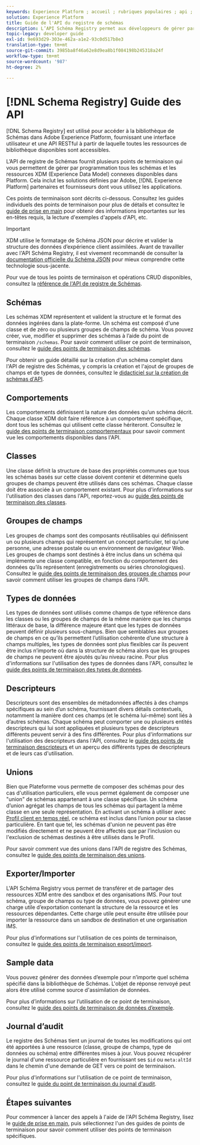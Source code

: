 ```yaml
---
keywords: Experience Platform ; accueil ; rubriques populaires ; api ; API ; XDM ; système XDM ; modèle de données d’expérience ; modèle de données d’expérience ; modèle de données d’expérience ; modèle de données ; modèle de données ; modèle de données ; registre des schémas ; registre des Schémas ;
solution: Experience Platform
title: Guide de l'API du registre de schémas
description: L’API Schéma Registry permet aux développeurs de gérer par programmation tous les schémas et les ressources XDM (Experience Data Model) associées dans Adobe Experience Platform. Suivez ce guide pour savoir comment effectuer des opérations clés à l’aide de l’API.
topic-legacy: developer guide
exl-id: 9e693d29-303e-462a-a1e2-93c0d517b8e3
translation-type: tm+mt
source-git-commit: 3985ba8f46a62e8d9ea8b1f084198b245318a24f
workflow-type: tm+mt
source-wordcount: '987'
ht-degree: 2%

---
```


# [!DNL Schema Registry] Guide des API

[!DNL Schema Registry] est utilisé pour accéder à la bibliothèque de Schémas dans Adobe Experience Platform, fournissant une interface utilisateur et une API RESTful à partir de laquelle toutes les ressources de bibliothèque disponibles sont accessibles.

L’API de registre de Schémas fournit plusieurs points de terminaison qui vous permettent de gérer par programmation tous les schémas et les ressources XDM (Experience Data Model) connexes disponibles dans Platform. Cela inclut les solutions définies par Adobe, [!DNL Experience Platform] partenaires et fournisseurs dont vous utilisez les applications.

Ces points de terminaison sont décrits ci-dessous. Consultez les guides individuels des points de terminaison pour plus de détails et consultez le [guide de prise en main](./getting-started.md) pour obtenir des informations importantes sur les en-têtes requis, la lecture d&#39;exemples d&#39;appels d&#39;API, etc.

>[!IMPORTANT]
>
>XDM utilise le formatage de Schéma JSON pour décrire et valider la structure des données d’expérience client assimilées. Avant de travailler avec l&#39;API Schéma Registry, il est vivement recommandé de consulter la [documentation officielle du Schéma JSON](https://json-schema.org/) pour mieux comprendre cette technologie sous-jacente.

Pour vue de tous les points de terminaison et opérations CRUD disponibles, consultez la [référence de l&#39;API de registre de Schémas](https://www.adobe.io/apis/experienceplatform/home/api-reference.html#!acpdr/swagger-specs/schema-registry.yaml).

## Schémas

Les schémas XDM représentent et valident la structure et le format des données ingérées dans la plate-forme. Un schéma est composé d&#39;une classe et de zéro ou plusieurs groupes de champs de schéma. Vous pouvez créer, vue, modifier et supprimer des schémas à l’aide du point de terminaison `/schemas`. Pour savoir comment utiliser ce point de terminaison, consultez le [guide des points de terminaison des schémas](./schemas.md).

Pour obtenir un guide détaillé sur la création d&#39;un schéma complet dans l&#39;API de registre des Schémas, y compris la création et l&#39;ajout de groupes de champs et de types de données, consultez le [didacticiel sur la création de schémas d&#39;API](../tutorials/create-schema-api.md).

## Comportements

Les comportements définissent la nature des données qu’un schéma décrit. Chaque classe XDM doit faire référence à un comportement spécifique, dont tous les schémas qui utilisent cette classe hériteront. Consultez le [guide des points de terminaison comportementaux](./behaviors.md) pour savoir comment vue les comportements disponibles dans l&#39;API.

## Classes

Une classe définit la structure de base des propriétés communes que tous les schémas basés sur cette classe doivent contenir et détermine quels groupes de champs peuvent être utilisés dans ces schémas. Chaque classe doit être associée à un comportement existant. Pour plus d&#39;informations sur l&#39;utilisation des classes dans l&#39;API, reportez-vous au [guide des points de terminaison des classes](./classes.md).

## Groupes de champs

Les groupes de champs sont des composants réutilisables qui définissent un ou plusieurs champs qui représentent un concept particulier, tel qu’une personne, une adresse postale ou un environnement de navigateur Web. Les groupes de champs sont destinés à être inclus dans un schéma qui implémente une classe compatible, en fonction du comportement des données qu’ils représentent (enregistrements ou séries chronologiques). Consultez le [guide des points de terminaison des groupes de champs](./field-groups.md) pour savoir comment utiliser les groupes de champs dans l&#39;API.

## Types de données

Les types de données sont utilisés comme champs de type référence dans les classes ou les groupes de champs de la même manière que les champs littéraux de base, la différence majeure étant que les types de données peuvent définir plusieurs sous-champs. Bien que semblables aux groupes de champs en ce qu’ils permettent l’utilisation cohérente d’une structure à champs multiples, les types de données sont plus flexibles car ils peuvent être inclus n’importe où dans la structure de schéma alors que les groupes de champs ne peuvent être ajoutés qu’au niveau racine. Pour plus d&#39;informations sur l&#39;utilisation des types de données dans l&#39;API, consultez le [guide des points de terminaison des types de données](./data-types.md).

## Descripteurs

Descripteurs sont des ensembles de métadonnées affectés à des champs spécifiques au sein d’un schéma, fournissant divers détails contextuels, notamment la manière dont ces champs (et le schéma lui-même) sont liés à d’autres schémas. Chaque schéma peut comporter une ou plusieurs entités descripteurs qui lui sont appliquées et plusieurs types de descripteurs différents peuvent servir à des fins différentes. Pour plus d&#39;informations sur l&#39;utilisation des descripteurs dans l&#39;API, consultez le [guide des points de terminaison descripteurs](./descriptors.md) et un aperçu des différents types de descripteurs et de leurs cas d&#39;utilisation.

## Unions

Bien que Plateforme vous permette de composer des schémas pour des cas d&#39;utilisation particuliers, elle vous permet également de composer une &quot;union&quot; de schémas appartenant à une classe spécifique. Un schéma d’union agrégat les champs de tous les schémas qui partagent la même classe en une seule représentation. En activant un schéma à utiliser avec [Profil client en temps réel](../../profile/home.md), ce schéma est inclus dans l’union pour sa classe particulière. En tant que tel, les schémas d&#39;union ne peuvent pas être modifiés directement et ne peuvent être affectés que par l&#39;inclusion ou l&#39;exclusion de schémas destinés à être utilisés dans le Profil.

Pour savoir comment vue des unions dans l&#39;API de registre des Schémas, consultez le [guide des points de terminaison des unions](./unions.md).

## Exporter/Importer

L&#39;API Schéma Registry vous permet de transférer et de partager des ressources XDM entre des sandbox et des organisations IMS. Pour tout schéma, groupe de champs ou type de données, vous pouvez générer une charge utile d’exportation contenant la structure de la ressource et les ressources dépendantes. Cette charge utile peut ensuite être utilisée pour importer la ressource dans un sandbox de destination et une organisation IMS.

Pour plus d&#39;informations sur l&#39;utilisation de ces points de terminaison, consultez le [guide des points de terminaison export/import](./export-import.md).

## Sample data

Vous pouvez générer des données d’exemple pour n’importe quel schéma spécifié dans la bibliothèque de Schémas. L&#39;objet de réponse renvoyé peut alors être utilisé comme source d&#39;assimilation de données.

Pour plus d’informations sur l’utilisation de ce point de terminaison, consultez le [guide des points de terminaison de données d’exemple](./sample-data.md).

## Journal d’audit

Le registre des Schémas tient un journal de toutes les modifications qui ont été apportées à une ressource (classe, groupe de champs, type de données ou schéma) entre différentes mises à jour. Vous pouvez récupérer le journal d&#39;une ressource particulière en fournissant ses `$id` ou `meta:altId` dans le chemin d&#39;une demande de GET vers ce point de terminaison.

Pour plus d&#39;informations sur l&#39;utilisation de ce point de terminaison, consultez le [guide du point de terminaison du journal d&#39;audit](./audit-log.md).

## Étapes suivantes

Pour commencer à lancer des appels à l&#39;aide de l&#39;API Schéma Registry, lisez le [guide de prise en main](./getting-started.md), puis sélectionnez l&#39;un des guides de points de terminaison pour savoir comment utiliser des points de terminaison spécifiques.
